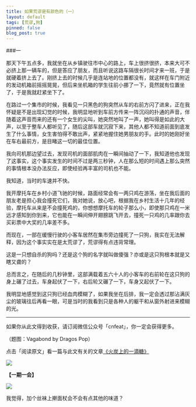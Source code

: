 ```yaml
---
title: 如果荒谬是有颜色的（一）
layout: default
tags: [荒谬,狗]
pinned: false
blog_post: true
---
```


###一

那天下午五点多，我就坐在从乡镇驶往市中心的路上，车上很挤很挤，本来大可不必挤上那一辆车的，但是答应了朋友，而且听说这路车隔很长时间才来一班，于是就硬着挤上去了。刚挤上去的时候几乎是连站地的位置都没有，就这样在车门附近的发动机箱前摇摇晃晃，但后来坐机箱的学生往前小挪了一下，竟然就有位置坐了，于是我就赶紧坐下了。

在路过一个集市的时候，我看见一只黑色的狗突然从车的右前方闪了进来，正在我怀疑是不是出现幻觉的时候，我明显地听到车前方传来一阵沉闷的扑通的声音，伴随着这声音而来的还有一个女生的尖叫，她突然地叫了一声，她叫得是如此的大声，以至于整车人都听见了，随后这部车就沉寂下来，其他人都不知道前面到底发生了什么事情，女生害怕得不敢出声，紧紧地握住她男朋友的手。此时的她刚好坐在车右最前方，是目睹这一切的最佳位置。

我向司机那边望过去，发现司机的面部肌肉在一瞬间抽动了一下，我知道他也发现了这事实，这个事实发生的时间不过是两三秒钟，人在那么短的时间遇上那么突然的事情根本没办法反应，即使经验再丰富的司机也不能。

我知道，当时的车速并不快。

我开摩托车在乡村小道飞驰的时候，路面经常会有一两只鸡在游荡，坐在我后面的朋友老是担心我会撞死它们，我对她说，放心吧，根据我在乡村生活十几年的经验，摩托车从来是不会撞死鸡的，你想想摩托车的轮子那么小，即使那只鸡在一米远才感知到你到来，它也能在一瞬间伸开翅膀跳飞开去，撞死一只鸡的几率跟你去买彩票中大奖的几率差不多。

而现在，一部在缓慢行驶的小客车居然在集市旁边撞死了一只狗，我实在无法解释，因为这个事实实在是太荒谬了，荒谬得有点违背常理。

这是一只想自杀的狗吗？还是这个狗的名字就叫做傻强？亦或是这只狗根本就是又瞎又聋的？

总而言之，在随后的几秒钟里，这部满载着五六十人的小客车的右前轮在这只狗的身上碾了过去，车身起伏了一下，右后轮又碾了一下，车身又起伏了一下。

我明显地感觉到这只狗已经血肉模糊了，如果我坐在后排，我一定会透过那沾满灰尘的玻璃往后再看一眼，可是当时的我看到只是各种人的躯干和从窗外射进来模糊的光。

----

如果你从此文得到收获，请订阅微信公众号「cnfeat」，你一定会获得更多。

（题图：Vagabond by Dragos Pop）

点击「阅读原文」看一篇与此文有关的文章[《火炭上的一滴糖》](http://blog.sina.com.cn/s/blog_48b0d37b01017b6x.html)

![](http://cnfeat.qiniudn.com/signitrue-2014-09-28.jpg)

**【一期一会】**


![](http://cnfeat.qiniudn.com/DSC00175.JPG)


我觉得，加个丝袜上擀面杖会不会有点其他的味道？
